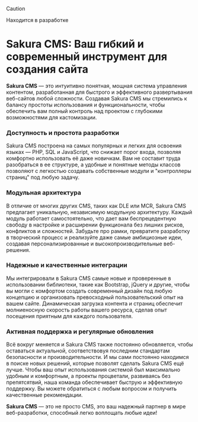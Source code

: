 > [!CAUTION]
> Находится в разработке

# Sakura CMS: Ваш гибкий и современный инструмент для создания сайта
**Sakura CMS** — это интуитивно понятная, мощная система управления контентом, разработанная для быстрого и эффективного развертывания веб-сайтов любой сложности. Создавая Sakura CMS мы стремились к балансу простоты использования и функциональности, чтобы обеспечить вам полный контроль над проектом с глубокими возможностями для кастомизации. 

### Доступность и простота разработки
Sakura CMS построена на самых популярных и легких для освоения языках — PHP, SQL и JavaScript, что снижает порог входа, позволяя комфортно использовать её даже новичкам. Вам не составит труда разобраться в ее структуре, а удобные и понятные методы классов позволяют с легкостью создавать собственные модули и "контроллеры страниц" под любую задачу. 

### Модульная архитектура
В отличие от многих других CMS, таких как DLE или MCR, Sakura CMS предлагает уникальную, независимую модульную архитектуру. Каждый модуль работает самостоятельно, что дает вам беспрецедентную свободу в настройке и расширении функционала без лишних рисков, конфликтов и сложностей. Забудьте про рамки, превратите разработку в творческий процесс и реализуйте даже самые амбициозные идеи, создавая персонализированные и высокопроизводительные веб-решения.

### Надежные и качественные интеграции
Мы интегрировали в Sakura CMS самые новые и проверенные в использовании библиотеки, такие как Bootstrap, jQuery и другие, чтобы вы могли с комфортом создать современный дизайн под любую концепцию и организовать превосходный пользовательский опыт на вашем сайте. Динамическая загрузка контента и страниц обеспечит молниеносную скорость работы вашего ресурса, сделав опыт посещения приятным для каждого пользователя.

### Активная поддержка и регулярные обновления
Всё вокруг меняется и Sakura CMS также постоянно обновляется, чтобы оставаться актуальной, соответствовуя последним стандартам безопасности и производительности. И мы сами постоянно находимся в поиске новых решений, которые позволят сделать Sakura CMS ещё лучше. Чтобы ваш опыт использования системой был максимально удобным и комфортным, а проекты процветали, развиваясь без препятсятвий, наша команда обеспечивает быструю и эффективную поддержку. Вы можете обратиться с любым вопросом и получить качественные рекомендации.

**Sakura CMS** — это не просто CMS, это ваш надежный партнер в мире веб-разработки, способный легко воплощать любые идеи!
